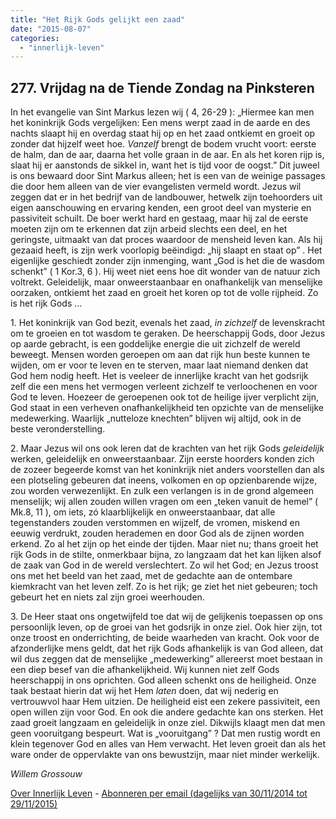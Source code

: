 ```yaml
---
title: "Het Rijk Gods gelijkt een zaad"
date: "2015-08-07"
categories: 
  - "innerlijk-leven"
---
```


## 277\. Vrijdag na de Tiende Zondag na Pinksteren

In het evangelie van Sint Markus lezen wij ( 4, 26-29 ): „Hiermee kan men het koninkrijk Gods vergelijken: Een mens werpt zaad in de aarde en des nachts slaapt hij en overdag staat hij op en het zaad ontkiemt en groeit op zonder dat hijzelf weet hoe. _Vanzelf_ brengt de bodem vrucht voort: eerste de halm, dan de aar, daarna het volle graan in de aar. En als het koren rijp is, slaat hij er aanstonds de sikkel in, want het is tijd voor de oogst.” Dit juweel is ons bewaard door Sint Markus alleen; het is een van de weinige passages die door hem alleen van de vier evangelisten vermeld wordt. Jezus wil zeggen dat er in het bedrijf van de landbouwer, hetwelk zijn toehoorders uit eigen aanschouwing en ervaring kenden, een groot deel van mysterie en passiviteit schuilt. De boer werkt hard en gestaag, maar hij zal de eerste moeten zijn om te erkennen dat zijn arbeid slechts een deel, en het geringste, uitmaakt van dat proces waardoor de mensheid leven kan. Als hij gezaaid heeft, is zijn werk voorlopig beëindigd: „hij slaapt en staat op” . Het eigenlijke geschiedt zonder zijn inmenging, want „God is het die de wasdom schenkt” ( 1 Kor.3, 6 ). Hij weet niet eens hoe dit wonder van de natuur zich voltrekt. Geleidelijk, maar onweerstaanbaar en onafhankelijk van menselijke oorzaken, ontkiemt het zaad en groeit het koren op tot de volle rijpheid. Zo is het rijk Gods …

1\. Het koninkrijk van God bezit, evenals het zaad, _in zichzelf_ de levenskracht om te groeien en tot wasdom te geraken. De heerschappij Gods, door Jezus op aarde gebracht, is een goddelijke energie die uit zichzelf de wereld beweegt. Mensen worden geroepen om aan dat rijk hun beste kunnen te wijden, om er voor te leven en te sterven, maar laat niemand denken dat God hem nodig heeft. Het is veeleer de innerlijke kracht van het godsrijk zelf die een mens het vermogen verleent zichzelf te verloochenen en voor God te leven. Hoezeer de geroepenen ook tot de heilige ijver verplicht zijn, God staat in een verheven onafhankelijkheid ten opzichte van de menselijke medewerking. Waarlijk „nutteloze knechten” blijven wij altijd, ook in de beste veronderstelling.

2\. Maar Jezus wil ons ook leren dat de krachten van het rijk Gods _geleidelijk_ werken, geleidelijk en onweerstaanbaar. Zijn eerste hoorders konden zich de zozeer begeerde komst van het koninkrijk niet anders voorstellen dan als een plotseling gebeuren dat ineens, volkomen en op opzienbarende wijze, zou worden verwezenlijkt. En zulk een verlangen is in de grond algemeen menselijk; wij allen zouden willen vragen om een „teken vanuit de hemel” ( Mk.8, 11 ), om iets, zó klaarblijkelijk en onweerstaanbaar, dat alle tegenstanders zouden verstommen en wijzelf, de vromen, miskend en eeuwig verdrukt, zouden herademen en door God als de zijnen worden erkend. Zo al het zijn op het einde der tijden. Maar niet nu; thans groeit het rijk Gods in de stilte, onmerkbaar bijna, zo langzaam dat het kan lijken alsof de zaak van God in de wereld verslechtert. Zo wil het God; en Jezus troost ons met het beeld van het zaad, met de gedachte aan de ontembare kiemkracht van het leven zelf. Zo is het rijk; ge ziet het niet gebeuren; toch gebeurt het en niets zal zijn groei weerhouden.

3\. De Heer staat ons ongetwijfeld toe dat wij de gelijkenis toepassen op ons persoonlijk leven, op de groei van het godsrijk in onze ziel. Ook hier zijn, tot onze troost en onderrichting, de beide waarheden van kracht. Ook voor de afzonderlijke mens geldt, dat het rijk Gods afhankelijk is van God alleen, dat wil dus zeggen dat de menselijke „medewerking” allereerst moet bestaan in een diep besef van die afhankelijkheid. Wij kunnen niet zelf Gods heerschappij in ons oprichten. God alleen schenkt ons de heiligheid. Onze taak bestaat hierin dat wij het Hem _laten_ doen, dat wij nederig en vertrouwvol haar Hem uitzien. De heiligheid eist een zekere passiviteit, een open willen zijn voor God. En ook die andere gedachte kan ons sterken. Het zaad groeit langzaam en geleidelijk in onze ziel. Dikwijls klaagt men dat men geen vooruitgang bespeurt. Wat is „vooruitgang” ? Dat men rustig wordt en klein tegenover God en alles van Hem verwacht. Het leven groeit dan als het ware onder de oppervlakte van ons bewustzijn, maar niet minder werkelijk.

_Willem Grossouw_

[Over Innerlijk Leven](/blog/een-jaar-lang-innerlijk-leven-op-geloven-leren/) - [Abonneren per email (dagelijks van 30/11/2014 tot 29/11/2015)](http://eepurl.com/9P3DT)
